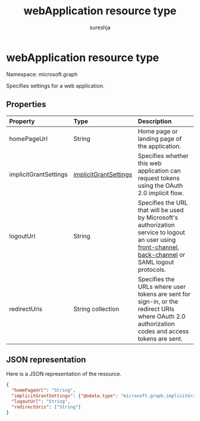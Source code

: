 ﻿---
title: "webApplication resource type"
description: "Specifies settings for a web application."
localization_priority: Normal
doc_type: resourcePageType
ms.prod: "microsoft-identity-platform"
author: "sureshja"
---

# webApplication resource type

Namespace: microsoft.graph

Specifies settings for a web application.

## Properties

| Property              | Type                                              | Description                                                                                                                                                                                                                                                                             |
| :-------------------- | :------------------------------------------------ | :-------------------------------------------------------------------------------------------------------------------------------------------------------------------------------------------------------------------------------------------------------------------------------------- |
| homePageUrl           | String                                            | Home page or landing page of the application.                                                                                                                                                                                                                                           |
| implicitGrantSettings | [implicitGrantSettings](implicitgrantsettings.md) | Specifies whether this web application can request tokens using the OAuth 2.0 implicit flow.                                                                                                                                                                                            |
| logoutUrl             | String                                            | Specifies the URL that will be used by Microsoft's authorization service to logout an user using [front-channel](https://openid.net/specs/openid-connect-frontchannel-1_0.html), [back-channel](https://openid.net/specs/openid-connect-backchannel-1_0.html) or SAML logout protocols. |
| redirectUris          | String collection                                 | Specifies the URLs where user tokens are sent for sign-in, or the redirect URIs where OAuth 2.0 authorization codes and access tokens are sent.                                                                                                                                         |

## JSON representation

Here is a JSON representation of the resource.

<!-- {
  "blockType": "resource",
  "optionalProperties": [

  ],
  "@odata.type": "microsoft.graph.webApplication"
}-->

```json
{
  "homePageUrl": "String",
  "implicitGrantSettings": {"@odata.type": "microsoft.graph.implicitGrantSettings"},
  "logoutUrl": "String",
  "redirectUris": ["String"]
}

```

<!-- uuid: 8fcb5dbc-d5aa-4681-8e31-b001d5168d79
2015-10-25 14:57:30 UTC -->

<!--
{
  "type": "#page.annotation",
  "description": "webApplication resource",
  "keywords": "",
  "section": "documentation",
  "tocPath": "",
  "suppressions": []
}
-->

